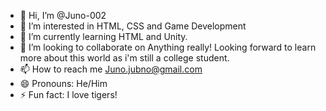 - 👋 Hi, I’m @Juno-002
- 👀 I’m interested in HTML, CSS and Game Development
- 🌱 I’m currently learning HTML and Unity.
- 💞️ I’m looking to collaborate on Anything really! Looking forward to learn more about this world as i'm still a college student.
- 📫 How to reach me Juno.jubno@gmail.com
- 😄 Pronouns: He/Him
- ⚡ Fun fact: I love tigers!

<!---
Juno-002/Juno-002 is a ✨ special ✨ repository because its `README.md` (this file) appears on your GitHub profile.
You can click the Preview link to take a look at your changes.
--->
